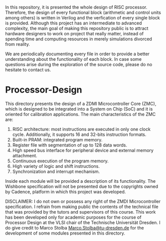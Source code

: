 In this repository, it is presented the whole design of  RISC processor. Therefore, the design of every functional block (arithmetic and control units among others) is written in Verilog and the verfication of every single block is provided. Although this project has an intermediate to advanced complexity, the main goal of making this repository public is to attract hardware designers to work on project that really matter, instead of spending time and computing resources in merely simulations divorced from reality.

We are periodically documenting every file in order to provide a better understanding about the functionality of each block. In case some questions arise during the exploration of the source code, please do no hesitate to contact us.


# Processor-Design

This directory presents the design of a ZDMI Microcontroller Core (ZMC), which is designed to be integrated into a System on Chip (SoC) and 
it is oriented for calibration applications. The main characteristics of the ZMC are:

1. RISC architecture: most instructions are executed in only one clock cycle. Additionally, it supports 16 and 32-bits instruction formats.
2. Built-in PRAM: integrated program memory.
3. Register file with segmentation of up to 128 data words.
4. High speed bus interface for peripheral device and external memory attachment.
5. Continuous execution of the program memory.
6. High variety of logic and shift instructions.
7. Synchronization and interrupt mechanism.

Inside each module will be provided a description of its functionality. The Wishbone specification will not be presented due to the copyrights owned by Cadence, platform in which this project was developed. 

DISCLAIMER: I do not own or possess any right of the ZMDI Microcontroller specification. I refrain from making public the contents of the technical file that was provided by the tutors and supervisors of this course. This work has been developed only for academic 
purposes for the course of Processor Design at the VLSI chair of the Technische Universität Dresden. I do give credit to Marco Stolba Marco.Stolba@tu-dresden.de for the development of some modules presented in this directory. 
